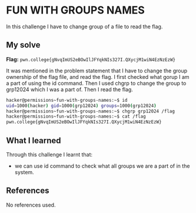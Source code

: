 # FUN WITH GROUPS NAMES
In this challenge I have to change group of a file to read the flag.

## My solve
**Flag:** `pwn.college{gNvqImUS2eBOwIlJFYqkNIs327I.QXycjM1wiN4EzNzEzW}`

It was mentioned in the problem statement that I have to change the group ownership of the flag file, and read the flag. I first checked what gorup I am a part of using the id command. Then I used chgrp to change the group to grp12024 which I was a part of. Then I read the flag.
```bash
hacker@permissions~fun-with-groups-names:~$ id
uid=1000(hacker) gid=1000(grp12024) groups=1000(grp12024)
hacker@permissions~fun-with-groups-names:~$ chgrp grp12024 /flag
hacker@permissions~fun-with-groups-names:~$ cat /flag
pwn.college{gNvqImUS2eBOwIlJFYqkNIs327I.QXycjM1wiN4EzNzEzW}
```

## What I learned
Through this challenge I learnt that:
-  we can use id command to check what all groups we are a part of in the system.

## References
No references used.

